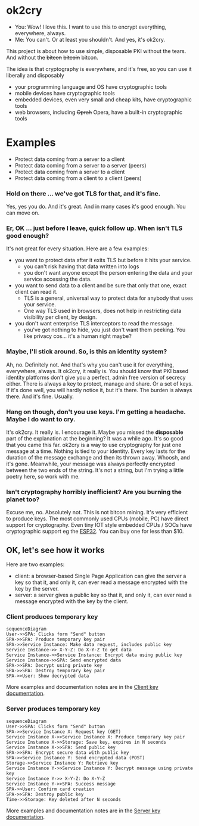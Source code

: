 # ok2cry
- You: Wow! I love this. I want to use this to encrypt everything, everywhere, always. 
- Me: You can't. Or at least you shouldn't. And yes, it's ok2cry.

This project is about how to use simple, disposable PKI without the tears. And without the ~~bitcon~~ ~~bitcoin~~ bitcon.

The idea is that cryptography is everywhere, and it's free, so you can use it liberally and disposably
- your programming language and OS have cryptographic tools
- mobile devices have cryptographic tools
- embedded devices, even very small and cheap kits, have cryptographic tools
- web browsers, including ~~Oprah~~ Opera, have a built-in cryptographic tools

# Examples
- Protect data coming from a server to a client
- Protect data coming from a server to a server (peers)
- Protect data coming from a server to a client
- Protect data coming from a client to a client (peers) 

### Hold on there ... we've got TLS for that, and it's fine.
Yes, yes you do. And it's great. And in many cases it's good enough. You can move on.

### Er, OK ... just before I leave, quick follow up. When isn't TLS good enough?
It's not great for every situation. Here are a few examples:
- you want to protect data after it exits TLS but before it hits your service. 
  - you can't risk having that data written into logs
  - you don't want anyone except the person entering the data and your service accessing the data.
- you want to send data to a client and be sure that only that one, exact client can read it.
  - TLS is a general, universal way to protect data for anybody that uses your service. 
  - One way TLS used in browsers, does not help in restricting data visibility per client, by design.
- you don't want enterprise TLS interceptors to read the message.
  - you've got nothing to hide, you just don't want them peeking. You like privacy cos... it's a human right maybe?

### Maybe, I'll stick around. So, is this an identity system?
Ah, no. Definitely not. And that's why you can't use it for everything, everywhere, always. It ok2cry, it really is.
You should know that PKI based identity platforms don't give you a perfect, admin free version of secrecy either. There is always a key to protect, manage and share. Or a set of keys. If it's done well, you will hardly notice it, but it's there. The burden is always there. And it's fine. Usually.

### Hang on though, don't you use keys. I'm getting a headache. Maybe I do want to cry.
It's ok2cry. It really is. I encourage it.
Maybe you missed the **disposable** part of the explanation at the beginning? It was a while ago. It's so good that you came this far.
ok2cry is a way to use cryptography for just one message at a time. Nothing is tied to your identity. Every key lasts for the duration of the message exchange and then its thrown away. Whoosh, and it's gone. Meanwhile, your message was always perfectly encrypted between the two ends of the string. It's not a string, but I'm trying a little poetry here, so work with me.

### Isn't cryptography horribly inefficient? Are you burning the planet too?
Excuse me, no. Absolutely not. This is not bitcon mining. It's very efficient to produce keys. The most commonly used CPUs (mobile, PC) have direct support for cryptography. Even tiny IOT style embedded CPUs / SOCs have cryptographic support eg the [ESP32](https://en.wikipedia.org/wiki/ESP32#Features). You can buy one for less than $10.

## OK, let's see how it works
Here are two examples:
- client: a browser-based Single Page Application can give the server a key so that it, and only it, can ever read a message encrypted with the key by the server.
- server: a server gives a public key so that it, and only it, can ever read a message encrypted with the key by the client.

### Client produces temporary key
```mermaid
sequenceDiagram
User->>SPA: Clicks form "Send" button
SPA->>SPA: Produce temporary key pair
SPA->>Service Instance: Make data request, includes public key
Service Instance->> X-Y-Z: Do X-Y-Z to get data
Service Instance->>Service Instance: Encrypt data using public key
Service Instance->>SPA: Send encrypted data
SPA->>SPA: Decrypt using private key
SPA->>SPA: Destroy temporary key pair
SPA->>User: Show decrypted data
```

More examples and documentation notes are in the [Client key documentation](docs/client-key.md).

### Server produces temporary key
```mermaid
sequenceDiagram
User->>SPA: Clicks form "Send" button
SPA->>Service Instance X: Request key (GET)
Service Instance X->>Service Instance X: Produce temporary key pair            
Service Instance X->>Storage: Save key, expires in N seconds            
Service Instance X->>SPA: Send public key
SPA->>SPA: Encrypt secure data with public key
SPA->>Service Instance Y: Send encrypted data (POST)
Storage->>Service Instance Y: Retrieve key
Service Instance Y->>Service Instance Y: Decrypt message using private key
Service Instance Y->> X-Y-Z: Do X-Y-Z
Service Instance Y->>SPA: Success message
SPA->>User: Confirm card creation
SPA->>SPA: Destroy public key
Time->>Storage: Key deleted after N seconds
```

More examples and documentation notes are in the [Server key documentation](docs/server-key.md).
